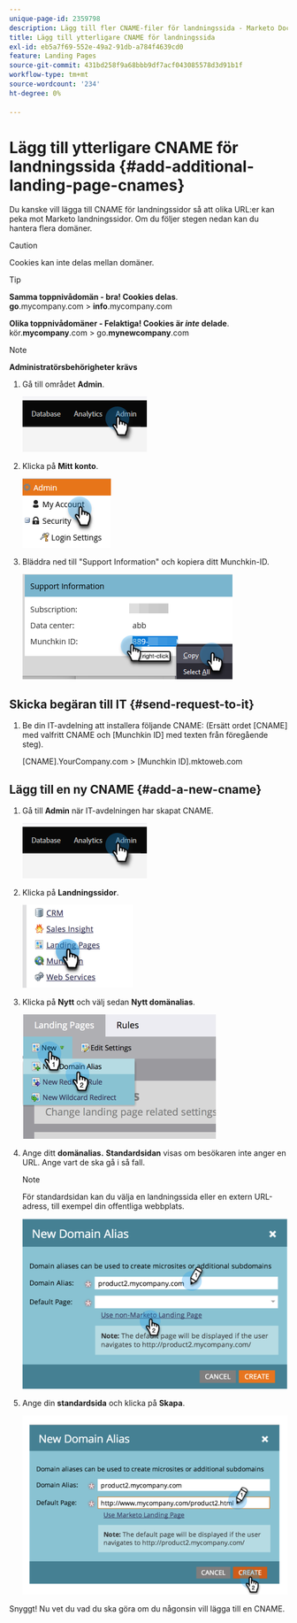```yaml
---
unique-page-id: 2359798
description: Lägg till fler CNAME-filer för landningssida - Marketo Docs - produktdokumentation
title: Lägg till ytterligare CNAME för landningssida
exl-id: eb5a7f69-552e-49a2-91db-a784f4639cd0
feature: Landing Pages
source-git-commit: 431bd258f9a68bbb9df7acf043085578d3d91b1f
workflow-type: tm+mt
source-wordcount: '234'
ht-degree: 0%

---
```


# Lägg till ytterligare CNAME för landningssida {#add-additional-landing-page-cnames}

Du kanske vill lägga till CNAME för landningssidor så att olika URL:er kan peka mot Marketo landningssidor. Om du följer stegen nedan kan du hantera flera domäner.

>[!CAUTION]
>
>Cookies kan inte delas mellan domäner.

>[!TIP]
>
>**Samma toppnivådomän - bra! Cookies delas**.<br/> **go**.mycompany.com > **info**.mycompany.com
>
>**Olika toppnivådomäner - Felaktiga! Cookies är _inte_ delade**.<br/> kör.**mycompany**.com > go.**mynewcompany**.com

>[!NOTE]
>
>**Administratörsbehörigheter krävs**

1. Gå till området **Admin**.

   ![](assets/add-additional-landing-page-cnames-1.png)

1. Klicka på **Mitt konto**.

   ![](assets/add-additional-landing-page-cnames-2.png)

1. Bläddra ned till &quot;Support Information&quot; och kopiera ditt Munchkin-ID.

   ![](assets/add-additional-landing-page-cnames-3.png)

## Skicka begäran till IT {#send-request-to-it}

1. Be din IT-avdelning att installera följande CNAME: (Ersätt ordet [CNAME] med valfritt CNAME och [Munchkin ID] med texten från föregående steg).

   [CNAME].YourCompany.com > [Munchkin ID].mktoweb.com

## Lägg till en ny CNAME {#add-a-new-cname}

1. Gå till **Admin** när IT-avdelningen har skapat CNAME.

   ![](assets/add-additional-landing-page-cnames-4.png)

1. Klicka på **Landningssidor**.

   ![](assets/add-additional-landing-page-cnames-5.png)

1. Klicka på **Nytt** och välj sedan **Nytt domänalias**.

   ![](assets/add-additional-landing-page-cnames-6.png)

1. Ange ditt **domänalias.** **Standardsidan** visas om besökaren inte anger en URL. Ange vart de ska gå i så fall.

   >[!NOTE]
   >
   >För standardsidan kan du välja en landningssida eller en extern URL-adress, till exempel din offentliga webbplats.

   ![](assets/add-additional-landing-page-cnames-7.png)

1. Ange din **standardsida** och klicka på **Skapa**.

   ![](assets/add-additional-landing-page-cnames-8.png)

Snyggt! Nu vet du vad du ska göra om du någonsin vill lägga till en CNAME.
